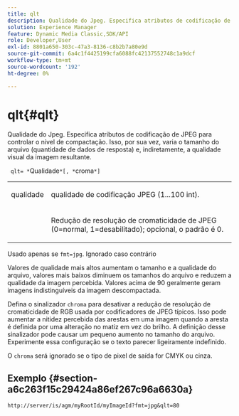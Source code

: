 ```yaml
---
title: qlt
description: Qualidade do Jpeg. Especifica atributos de codificação de JPEG para controlar o nível de compactação. Isso, por sua vez, varia o tamanho do arquivo (quantidade de dados de resposta) e, indiretamente, a qualidade visual da imagem resultante.
solution: Experience Manager
feature: Dynamic Media Classic,SDK/API
role: Developer,User
exl-id: 8801a650-303c-47a3-8136-c8b2b7a80e9d
source-git-commit: 6a4c1f4425199cfa6088fc42137552748c1a9dcf
workflow-type: tm+mt
source-wordcount: '192'
ht-degree: 0%

---
```


# qlt{#qlt}

Qualidade do Jpeg. Especifica atributos de codificação de JPEG para controlar o nível de compactação. Isso, por sua vez, varia o tamanho do arquivo (quantidade de dados de resposta) e, indiretamente, a qualidade visual da imagem resultante.

` qlt= *`Qualidade`*[, *`croma`*]`

<table id="simpletable_D080D15922CE4EF4B707282A4D45739A"> 
 <tr class="strow"> 
  <td class="stentry"> <p> <span class="codeph"> <span class="varname"> qualidade </span> </span> </p> </td> 
  <td class="stentry"> <p>qualidade de codificação JPEG (1...100 int). </p> </td> 
 </tr> 
 <tr class="strow"> 
  <td class="stentry"> <p> <span class="codeph"> <span class="varname"> </span> </span> </p> </td> 
  <td class="stentry"> <p>Redução de resolução de cromaticidade de JPEG (0=normal, 1=desabilitado); opcional, o padrão é 0. </p> </td> 
 </tr> 
</table>

Usado apenas se `fmt=jpg`. Ignorado caso contrário

Valores de qualidade mais altos aumentam o tamanho e a qualidade do arquivo, valores mais baixos diminuem os tamanhos do arquivo e reduzem a qualidade da imagem percebida. Valores acima de 90 geralmente geram imagens indistinguíveis da imagem descompactada.

Defina o sinalizador `chroma` para desativar a redução de resolução de cromaticidade de RGB usada por codificadores de JPEG típicos. Isso pode aumentar a nitidez percebida das arestas em uma imagem quando a aresta é definida por uma alteração no matiz em vez do brilho. A definição desse sinalizador pode causar um pequeno aumento no tamanho do arquivo. Experimente essa configuração se o texto parecer ligeiramente indefinido.

O `chroma` será ignorado se o tipo de pixel de saída for CMYK ou cinza.

## Exemplo {#section-a6c263f15c29424a86ef267c96a6630a}

`http://server/is/agm/myRootId/myImageId?fmt=jpg&qlt=80`

